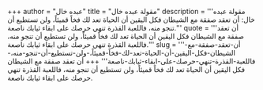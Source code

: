 +++
author = "عبده خال"
title = "مقولة عبده خال"
description = '''مقولة عبده خال: أن تعقد صفقة مع الشيطان فكل اليقين أن الحياة تعد لك فخاً قميئاً، ولن تستطيع أن تنجو منه، فاللعبة القذرة تنهي حرصك على ابقاء ثيابك ناصعة.'''
quote = '''أن تعقد صفقة مع الشيطان فكل اليقين أن الحياة تعد لك فخاً قميئاً، ولن تستطيع أن تنجو منه، فاللعبة القذرة تنهي حرصك على ابقاء ثيابك ناصعة.'''
slug = '''أن-تعقد-صفقة-مع-الشيطان-فكل-اليقين-أن-الحياة-تعد-لك-فخاً-قميئاً،-ولن-تستطيع-أن-تنجو-منه،-فاللعبة-القذرة-تنهي-حرصك-على-ابقاء-ثيابك-ناصعة'''
+++
أن تعقد صفقة مع الشيطان فكل اليقين أن الحياة تعد لك فخاً قميئاً، ولن تستطيع أن تنجو منه، فاللعبة القذرة تنهي حرصك على ابقاء ثيابك ناصعة.
